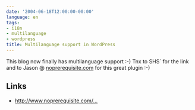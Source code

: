 ```yaml
---
date: '2004-06-18T12:00:00-00:00'
language: en
tags:
- i18n
- multilanguage
- wordpress
title: Multilanguage support in WordPress
---
```



This blog now finally has multilanguage support :-) Tnx to SHS` for the link and to Jason @ <a href="http://www.noprerequisite.com/">noprerequisite.com</a> for this great plugin :-)

## Links

<ul><li><a href="http://www.noprerequisite.com/archives/2004/06/08/language-picker-plugin-version-9/">http://www.noprerequisite.com/...</a></li></ul>
